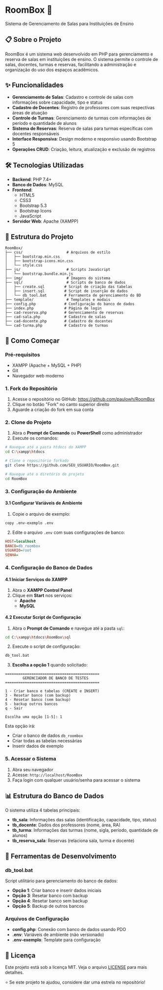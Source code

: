 # RoomBox 🏫

Sistema de Gerenciamento de Salas para Instituições de Ensino

## 📋 Sobre o Projeto

RoomBox é um sistema web desenvolvido em PHP para gerenciamento e reserva de salas em instituições de ensino. O sistema permite o controle de salas, docentes, turmas e reservas, facilitando a administração e organização do uso dos espaços acadêmicos.

## ✨ Funcionalidades

- **Gerenciamento de Salas**: Cadastro e controle de salas com informações sobre capacidade, tipo e status
- **Cadastro de Docentes**: Registro de professores com suas respectivas áreas de atuação
- **Controle de Turmas**: Gerenciamento de turmas com informações de período e quantidade de alunos
- **Sistema de Reservas**: Reserva de salas para turmas específicas com docentes responsáveis
- **Interface Responsiva**: Design moderno e responsivo usando Bootstrap 5
- **Operações CRUD**: Criação, leitura, atualização e exclusão de registros

## 🛠️ Tecnologias Utilizadas

- **Backend**: PHP 7.4+
- **Banco de Dados**: MySQL
- **Frontend**: 
  - HTML5
  - CSS3
  - Bootstrap 5.3
  - Bootstrap Icons
  - JavaScript
- **Servidor Web**: Apache (XAMPP)

## 📁 Estrutura do Projeto

```
RoomBox/
├── css/                    # Arquivos de estilo
│   ├── bootstrap.min.css
│   ├── bootstrap-icons.min.css
│   └── style.css
├── js/                     # Scripts JavaScript
│   └── bootstrap.bundle.min.js
├── img/                    # Imagens do sistema
├── sql/                    # Scripts de banco de dados
│   ├── create.sql         # Script de criação das tabelas
│   ├── insert.sql         # Script de inserção de dados
│   └── db_tool.bat        # Ferramenta de gerenciamento do BD
├── template/               # Templates e modais
├── config.php             # Configuração do banco de dados
├── index.php              # Página de login
├── cad-reserva.php        # Gerenciamento de reservas
├── cad-sala.php           # Cadastro de salas
├── cad-docente.php        # Cadastro de docentes
└── cad-turma.php          # Cadastro de turmas
```

## 🚀 Como Começar

### Pré-requisitos

- XAMPP (Apache + MySQL + PHP)
- Git
- Navegador web moderno

### 1. Fork do Repositório

1. Acesse o repositório no GitHub: https://github.com/paulowh/RoomBox
2. Clique no botão "Fork" no canto superior direito
3. Aguarde a criação do fork em sua conta

### 2. Clone do Projeto

1. Abra o **Prompt de Comando** ou **PowerShell** como administrador
2. Execute os comandos:

```bash
# Navegue até a pasta htdocs do XAMPP
cd C:\xampp\htdocs

# Clone o repositório forkado
git clone https://github.com/SEU_USUARIO/RoomBox.git

# Navegue até o diretório do projeto
cd RoomBox
```

### 3. Configuração do Ambiente

#### 3.1 Configurar Variáveis de Ambiente

1. Copie o arquivo de exemplo:
```bash
copy .env-exemplo .env
```

2. Edite o arquivo `.env` com suas configurações de banco:
```ini
HOST=localhost
BANCO=db_roombox
USUARIO=root
SENHA=
```

### 4. Configuração do Banco de Dados

#### 4.1 Iniciar Serviços do XAMPP

1. Abra o **XAMPP Control Panel**
2. Clique em **Start** nos serviços:
   - **Apache**
   - **MySQL**

#### 4.2 Executar Script de Configuração

1. Abra o **Prompt de Comando** e navegue até a pasta `sql`:
```bash
cd C:\xampp\htdocs\RoomBox\sql
```

2. Execute o script de configuração:
```bash
db_tool.bat
```

3. **Escolha a opção 1** quando solicitado:
```
===========================================
        GERENCIADOR DE BANCO DE TESTES
===========================================

1 - Criar banco e tabelas (CREATE e INSERT)
3 - Resetar banco (com backup)
4 - Resetar banco (sem backup)
5 - backup outros bancos
q - Sair

Escolha uma opção [1-5]: 1
```

Esta opção irá:
- Criar o banco de dados `db_roombox`
- Criar todas as tabelas necessárias
- Inserir dados de exemplo

### 5. Acessar o Sistema

1. Abra seu navegador
2. Acesse: `http://localhost/RoomBox`
3. Faça login com qualquer usuário/senha para acessar o sistema

## 📊 Estrutura do Banco de Dados

O sistema utiliza 4 tabelas principais:

- **tb_sala**: Informações das salas (identificação, capacidade, tipo, status)
- **tb_docente**: Dados dos professores (nome, área, RA)
- **tb_turma**: Informações das turmas (nome, sigla, período, quantidade de alunos)
- **tb_reserva_sala**: Reservas (relaciona sala, turma e docente)

## 🔧 Ferramentas de Desenvolvimento

### db_tool.bat

Script utilitário para gerenciamento do banco de dados:

- **Opção 1**: Criar banco e inserir dados iniciais
- **Opção 3**: Resetar banco com backup
- **Opção 4**: Resetar banco sem backup
- **Opção 5**: Backup de outros bancos

### Arquivos de Configuração

- **config.php**: Conexão com banco de dados usando PDO
- **.env**: Variáveis de ambiente (não versionado)
- **.env-exemplo**: Template para configuração


## 📝 Licença

Este projeto está sob a licença MIT. Veja o arquivo [LICENSE](LICENSE) para mais detalhes.



⭐ Se este projeto te ajudou, considere dar uma estrela no repositório!
